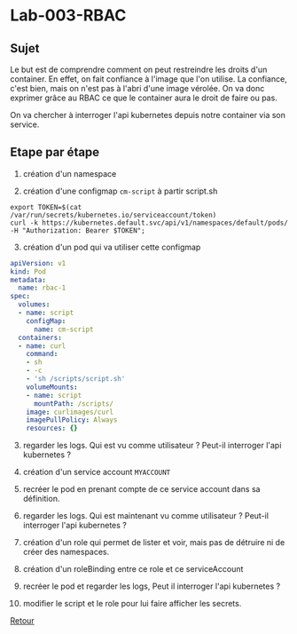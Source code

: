 # Lab-003-RBAC
## Sujet
Le but est de comprendre comment on peut restreindre les droits d'un container. En effet, on fait confiance à l'image que l'on utilise.
La confiance, c'est bien, mais on n'est pas à l'abri d'une image vérolée.
On va donc exprimer grâce au RBAC ce que le container aura le droit de faire ou pas.

On va chercher à interroger l'api kubernetes depuis notre container via son service.
## Etape par étape
1) création d'un namespace

2) création d'une configmap `cm-script` à partir
script.sh
```shell
export TOKEN=$(cat /var/run/secrets/kubernetes.io/serviceaccount/token)
curl -k https://kubernetes.default.svc/api/v1/namespaces/default/pods/ -H "Authorization: Bearer $TOKEN"; 
```


3) création d'un pod qui va utiliser cette configmap
```yaml
apiVersion: v1
kind: Pod
metadata:
  name: rbac-1
spec:
  volumes:
  - name: script
    configMap:
      name: cm-script
  containers:
  - name: curl  
    command:
    - sh
    - -c
    - 'sh /scripts/script.sh'
    volumeMounts:
    - name: script
      mountPath: /scripts/ 
    image: curlimages/curl
    imagePullPolicy: Always
    resources: {}
```
3) regarder les logs. Qui est vu comme utilisateur ? Peut-il interroger l'api kubernetes ?

4) création d'un service account `MYACCOUNT`

5) recréer le pod en prenant compte de ce service account dans sa définition.

6) regarder les logs. Qui est maintenant vu comme utilisateur ? Peut-il interroger l'api kubernetes ?

7) création d'un role qui permet de lister et voir, mais pas de détruire ni de créer des namespaces.

8) création d'un roleBinding entre ce role et ce serviceAccount

9) recréer le pod et regarder les logs, Peut il interroger l'api kubernetes ?

10) modifier le script et le role pour lui faire afficher les secrets.

[Retour](https://obeyler.github.io/Formation-K8S/)
